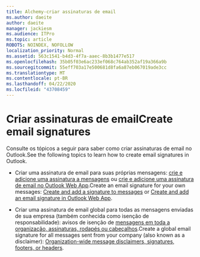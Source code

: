 ```yaml
---
title: Alchemy-criar assinaturas de email
ms.author: daeite
author: daeite
manager: jackiesm
ms.audience: ITPro
ms.topic: article
ROBOTS: NOINDEX, NOFOLLOW
localization_priority: Normal
ms.assetid: 563c1541-b4d3-4f7a-aaec-8b3b1477e517
ms.openlocfilehash: 35b05f03e6ac233ef068c764ab352af19a366a9b
ms.sourcegitcommit: 55eff703a17e500681d8fa6a87eb067019ade3cc
ms.translationtype: MT
ms.contentlocale: pt-BR
ms.lasthandoff: 04/22/2020
ms.locfileid: "43708459"
---
```

# <a name="create-email-signatures"></a><span data-ttu-id="5d5bb-102">Criar assinaturas de email</span><span class="sxs-lookup"><span data-stu-id="5d5bb-102">Create email signatures</span></span>

<span data-ttu-id="5d5bb-103">Consulte os tópicos a seguir para saber como criar assinaturas de email no Outlook.</span><span class="sxs-lookup"><span data-stu-id="5d5bb-103">See the following topics to learn how to create email signatures in Outlook.</span></span>
  
- <span data-ttu-id="5d5bb-104">Criar uma assinatura de email para suas próprias mensagens: [crie e adicione uma assinatura a mensagens](https://support.office.com/article/8ee5d4f4-68fd-464a-a1c1-0e1c80bb27f2.aspx) ou [crie e adicione uma assinatura de email no Outlook Web App](https://support.office.com/article/0f230564-11b9-4239-83de-f10cbe4dfdfc.aspx).</span><span class="sxs-lookup"><span data-stu-id="5d5bb-104">Create an email signature for your own messages: [Create and add a signature to messages](https://support.office.com/article/8ee5d4f4-68fd-464a-a1c1-0e1c80bb27f2.aspx) or [Create and add an email signature in Outlook Web App](https://support.office.com/article/0f230564-11b9-4239-83de-f10cbe4dfdfc.aspx).</span></span>
    
- <span data-ttu-id="5d5bb-105">Criar uma assinatura de email global para todas as mensagens enviadas de sua empresa (também conhecida como isenção de responsabilidade): avisos de isenção de [mensagens em toda a organização, assinaturas, rodapés ou cabeçalhos](https://go.microsoft.com/fwlink/p/?linkid=391096).</span><span class="sxs-lookup"><span data-stu-id="5d5bb-105">Create a global email signature for all messages sent from your company (also known as a disclaimer): [Organization-wide message disclaimers, signatures, footers, or headers](https://go.microsoft.com/fwlink/p/?linkid=391096).</span></span>
    

